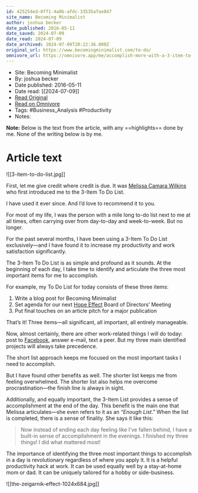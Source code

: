 ```yaml
---
id: 425254ed-0ff1-4a8b-afdc-33535afae847
site_name: Becoming Minimalist
author: joshua becker
date_published: 2016-05-11
date_saved: 2024-07-09
date_read: 2024-07-09
date_archived: 2024-07-09T20:22:36.000Z
original_url: https://www.becomingminimalist.com/to-do/
omnivore_url: https://omnivore.app/me/accomplish-more-with-a-3-item-to-do-list-1909911e9a8
---
```


 - Site: Becoming Minimalist
 - By: joshua becker
 - Date published: 2016-05-11
 - Date read: [[2024-07-09]]
 - [Read Original](https://www.becomingminimalist.com/to-do/)
 - [Read on Omnivore](https://omnivore.app/me/accomplish-more-with-a-3-item-to-do-list-1909911e9a8)
 - Tags:  #Business_Analysis  #Productivity 
 - Notes: 

**Note:** Below is the text from the article, with any ==highlights== done by me. None of the writing below is by me.

# Article text
![[3-item-to-do-list.jpg]]

First, let me give credit where credit is due. It was [Melissa Camara Wilkins](http://melissacamarawilkins.com/) who first introduced me to the 3-Item To Do List.

I have used it ever since. And I’d love to recommend it to you.

For most of my life, I was the person with a mile long to-do list next to me at all times, often carrying over from day-to-day and week-to-week. But no longer.

For the past several months, I have been using a 3-Item To Do List exclusively—and I have found it to increase my productivity and work satisfaction significantly.

The 3-Item To Do List is as simple and profound as it sounds. At the beginning of each day, I take time to identify and articulate the three most important items for me to accomplish.

For example, my To Do List for today consists of these three items:

1. Write a blog post for Becoming Minimalist
2. Set agenda for our next [Hope Effect](http://hopeeffect.com/) Board of Directors’ Meeting
3. Put final touches on an article pitch for a major publication

That’s it! Three items—all significant, all important, all entirely manageable.

Now, almost certainly, there are other work-related things I will do today: post to [Facebook](https://www.facebook.com/becomingminimalist), answer e-mail, text a peer. But my three main identified projects will always take precedence.

The short list approach keeps me focused on the most important tasks I need to accomplish.

But I have found other benefits as well. The shorter list keeps me from feeling overwhelmed. The shorter list also helps me overcome procrastination—the finish line is always in sight.

Additionally, and equally important, the 3-Item List provides a sense of accomplishment at the end of the day. This benefit is the main one that Melissa articulates—she even refers to it as an “_Enough List_.” When the list is completed, there is a sense of finality. She says it like this:

> Now instead of ending each day feeling like I’ve fallen behind, I have a built-in sense of accomplishment in the evenings. I finished my three things! I did what mattered most!

The importance of identifying the three most important things to accomplish in a day is revolutionary regardless of where you apply it. It is a helpful productivity hack at work. It can be used equally well by a stay-at-home mom or dad. It can be uniquely tailored for a hobby or side-business.

![[the-zeigarnik-effect-1024x684.jpg]]

